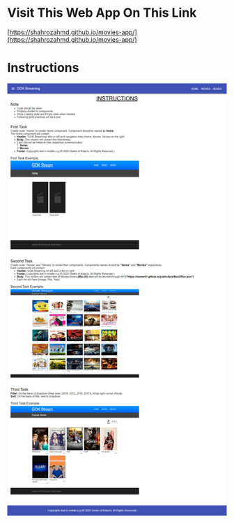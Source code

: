 # Visit This Web App On This Link
[https://shahrozahmd.github.io/movies-app/](https://shahrozahmd.github.io/movies-app/)
# Instructions
![alt text](https://github.com/ShahrozAhmd/movies-app/blob/main/src/assets/instructions.png)


